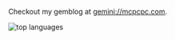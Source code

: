 Checkout my gemblog at [gemini://mcpcpc.com](gemini://mcpcpc.com).

![top languages](https://github-readme-stats.vercel.app/api/top-langs/?username=mcpcpc&hide_border=true&layout=compact)
